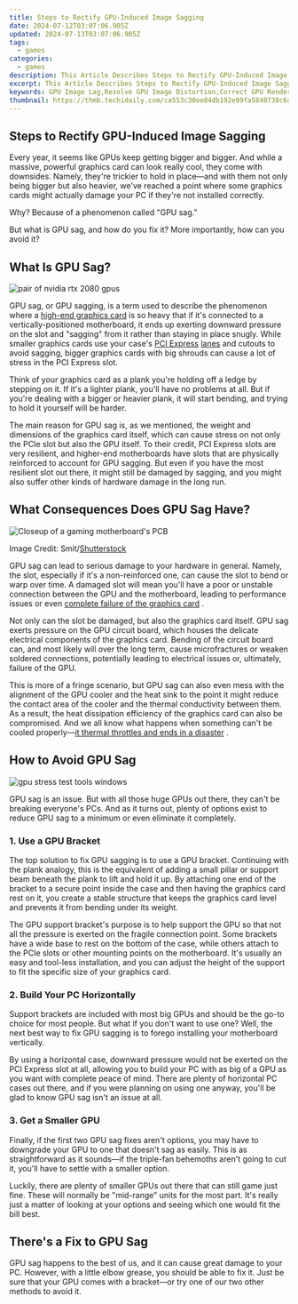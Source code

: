 ```yaml
---
title: Steps to Rectify GPU-Induced Image Sagging
date: 2024-07-12T03:07:06.905Z
updated: 2024-07-13T03:07:06.905Z
tags:
  - games
categories:
  - games
description: This Article Describes Steps to Rectify GPU-Induced Image Sagging
excerpt: This Article Describes Steps to Rectify GPU-Induced Image Sagging
keywords: GPU Image Lag,Resolve GPU Image Distortion,Correct GPU Rendering Issues,Fix GPU Sagging Visuals,Improve GPU Graphics Stability,GPU Image Calibration,Enhance Display Output with GPU Upgrades
thumbnail: https://thmb.techidaily.com/ca553c30ee84db192e99fa5840738c6a29a319bf3596b8900296a25dc73f79cf.png
---
```


## Steps to Rectify GPU-Induced Image Sagging

 Every year, it seems like GPUs keep getting bigger and bigger. And while a massive, powerful graphics card can look really cool, they come with downsides. Namely, they're trickier to hold in place—and with them not only being bigger but also heavier, we've reached a point where some graphics cards might actually damage your PC if they're not installed correctly.

Why? Because of a phenomenon called "GPU sag."

 But what is GPU sag, and how do you fix it? More importantly, how can you avoid it?

## What Is GPU Sag?

![pair of nvidia rtx 2080 gpus](https://thmb.techidaily.com/66f3a5314b7f0b6f994f976b66c33a57ff0466854aa08d5996bdfaffcb47f66d.jpg)

 GPU sag, or GPU sagging, is a term used to describe the phenomenon where a [high-end graphics card](https://www.makeuseof.com/what-is-high-end-graphics-card-how-much-do-they-cost/) is so heavy that if it's connected to a vertically-positioned motherboard, it ends up exerting downward pressure on the slot and "sagging" from it rather than staying in place snugly. While smaller graphics cards use your case's [PCI Express](https://www.makeuseof.com/pcie-30-vs-pcie-40-vs-pcie-50-whats-the-difference/) [lanes](http://www.makeuseof.com/pcie-30-vs-pcie-40-vs-pcie-50-whats-the-difference/) and cutouts to avoid sagging, bigger graphics cards with big shrouds can cause a lot of stress in the PCI Express slot.

 Think of your graphics card as a plank you're holding off a ledge by stepping on it. If it's a lighter plank, you'll have no problems at all. But if you're dealing with a bigger or heavier plank, it will start bending, and trying to hold it yourself will be harder.

 The main reason for GPU sag is, as we mentioned, the weight and dimensions of the graphics card itself, which can cause stress on not only the PCIe slot but also the GPU itself. To their credit, PCI Express slots are very resilient, and higher-end motherboards have slots that are physically reinforced to account for GPU sagging. But even if you have the most resilient slot out there, it might still be damaged by sagging, and you might also suffer other kinds of hardware damage in the long run.

## What Consequences Does GPU Sag Have?

![Closeup of a gaming motherboard's PCB](https://static1.makeuseofimages.com/wordpress/wp-content/uploads/2023/06/closeup-of-motherboard-pcb.jpg)

 Image Credit: Smit/[Shutterstock](https://www.shutterstock.com/image-photo/computer-chip-on-part-electronic-printed-2318044881)

 GPU sag can lead to serious damage to your hardware in general. Namely, the slot, especially if it's a non-reinforced one, can cause the slot to bend or warp over time. A damaged slot will mean you'll have a poor or unstable connection between the GPU and the motherboard, leading to performance issues or even [complete failure of the graphics card](https://www.makeuseof.com/signs-graphics-card-is-dying/) .

 Not only can the slot be damaged, but also the graphics card itself. GPU sag exerts pressure on the GPU circuit board, which houses the delicate electrical components of the graphics card. Bending of the circuit board can, and most likely will over the long term, cause microfractures or weaken soldered connections, potentially leading to electrical issues or, ultimately, failure of the GPU.

 This is more of a fringe scenario, but GPU sag can also even mess with the alignment of the GPU cooler and the heat sink to the point it might reduce the contact area of the cooler and the thermal conductivity between them. As a result, the heat dissipation efficiency of the graphics card can also be compromised. And we all know what happens when something can't be cooled properly—[it thermal throttles and ends in a disaster](https://www.makeuseof.com/what-is-gpu-thermal-throttling-in-gaming/) .

## How to Avoid GPU Sag
![gpu stress test tools windows](https://static1.makeuseofimages.com/wordpress/wp-content/uploads/2023/03/gpu-stress-test-tools-windows.jpg)

 GPU sag is an issue. But with all those huge GPUs out there, they can't be breaking everyone's PCs. And as it turns out, plenty of options exist to reduce GPU sag to a minimum or even eliminate it completely.

### 1\. Use a GPU Bracket

 The top solution to fix GPU sagging is to use a GPU bracket. Continuing with the plank analogy, this is the equivalent of adding a small pillar or support beam beneath the plank to lift and hold it up. By attaching one end of the bracket to a secure point inside the case and then having the graphics card rest on it, you create a stable structure that keeps the graphics card level and prevents it from bending under its weight.

 The GPU support bracket's purpose is to help support the GPU so that not all the pressure is exerted on the fragile connection point. Some brackets have a wide base to rest on the bottom of the case, while others attach to the PCIe slots or other mounting points on the motherboard. It's usually an easy and tool-less installation, and you can adjust the height of the support to fit the specific size of your graphics card.

### 2\. Build Your PC Horizontally

 Support brackets are included with most big GPUs and should be the go-to choice for most people. But what if you don't want to use one? Well, the next best way to fix GPU sagging is to forego installing your motherboard vertically.

 By using a horizontal case, downward pressure would not be exerted on the PCI Express slot at all, allowing you to build your PC with as big of a GPU as you want with complete peace of mind. There are plenty of horizontal PC cases out there, and if you were planning on using one anyway, you'll be glad to know GPU sag isn't an issue at all.

### 3\. Get a Smaller GPU

 Finally, if the first two GPU sag fixes aren't options, you may have to downgrade your GPU to one that doesn't sag as easily. This is as straightforward as it sounds—if the triple-fan behemoths aren't going to cut it, you'll have to settle with a smaller option.

 Luckily, there are plenty of smaller GPUs out there that can still game just fine. These will normally be "mid-range" units for the most part. It's really just a matter of looking at your options and seeing which one would fit the bill best.

## There's a Fix to GPU Sag

 GPU sag happens to the best of us, and it can cause great damage to your PC. However, with a little elbow grease, you should be able to fix it. Just be sure that your GPU comes with a bracket—or try one of our two other methods to avoid it.


<ins class="adsbygoogle"
     style="display:block"
     data-ad-format="autorelaxed"
     data-ad-client="ca-pub-7571918770474297"
     data-ad-slot="1223367746"></ins>



<ins class="adsbygoogle"
     style="display:block"
     data-ad-client="ca-pub-7571918770474297"
     data-ad-slot="8358498916"
     data-ad-format="auto"
     data-full-width-responsive="true"></ins>




